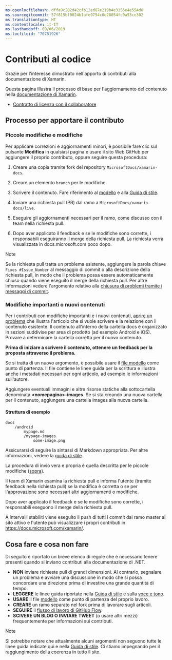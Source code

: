 ```yaml
---
ms.openlocfilehash: dffa9c202d42cfb12ed67e219b4e3155e4e554d0
ms.sourcegitcommit: 57f815bf0024b1afe9754c0e28054fc0a53ce302
ms.translationtype: HT
ms.contentlocale: it-IT
ms.lasthandoff: 09/06/2019
ms.locfileid: "70751926"
---
```

# <a name="contributing"></a>Contributi al codice

Grazie per l'interesse dimostrato nell'apporto di contributi alla documentazione di Xamarin.

Questa pagina illustra il processo di base per l'aggiornamento del contenuto nella [documentazione di Xamarin](https://docs.microsoft.com/xamarin).

- [Contratto di licenza con il collaboratore](LICENSE)

## <a name="process-for-contributing"></a>Processo per apportare il contributo

### <a name="small-changes--edits"></a>Piccole modifiche e modifiche

Per applicare correzioni e aggiornamenti minori, è possibile fare clic sul pulsante **Modifica** in qualsiasi pagina e usare il sito Web GitHub per aggiungere il proprio contributo, oppure seguire questa procedura:

1. Creare una copia tramite fork del repository `MicrosoftDocs/xamarin-docs`.

2. Creare un elemento `branch` per le modifiche.

3. Scrivere il contenuto. Fare riferimento al [modello](contributing-guidelines/template.md) e alla [Guida di stile](contributing-guidelines/voice-tone.md).

4. Inviare una richiesta pull (PR) dal ramo a `MicrosoftDocs/xamarin-docs/live`.

5. Eseguire gli aggiornamenti necessari per il ramo, come discusso con il team nella richiesta pull.

6. Dopo aver applicato il feedback e se le modifiche sono corrette, i responsabili eseguiranno il merge della richiesta pull. La richiesta verrà visualizzata in docs.microsoft.com poco dopo.

> [!NOTE]
> Se la richiesta pull tratta un problema esistente, aggiungere la parola chiave `Fixes #Issue_Number` al messaggio di commit o alla descrizione della richiesta pull, in modo che il problema possa essere automaticamente chiuso quando viene eseguito il merge della richiesta pull. Per altre informazioni vedere l'argomento relativo alla [chiusura di problemi tramite i messaggi di commit](https://help.github.com/articles/closing-issues-via-commit-messages/).

### <a name="big-changes-or-new-content"></a>Modifiche importanti o nuovi contenuti

Per i contributi con modifiche importanti e i nuovi contenuti, [aprire un problema](https://github.com/MicrosoftDocs/xamarin-docs/issues) che illustra l'articolo che si vuole scrivere e la relazione con il contenuto esistente. Il contenuto all'interno della cartella docs è organizzato in sezioni suddivise per area di prodotto (ad esempio Android e iOS). Provare a determinare la cartella corretta per il nuovo contenuto. 

**Prima di iniziare a scrivere il contenuto, ottenere un feedback per la proposta attraverso il problema.**

Se si tratta di un nuovo argomento, è possibile usare il [file modello](../contributing-guidelines/template.md) come punto di partenza. Il file contiene le linee guida per la scrittura e illustra anche i metadati necessari per ogni articolo, ad esempio le informazioni sull'autore.

Aggiungere eventuali immagini e altre risorse statiche alla sottocartella denominata **\<nomepagina>-images**. Se si sta creando una nuova cartella per il contenuto, aggiungere una cartella images alla nuova cartella.

#### <a name="example-structure"></a>Struttura di esempio

```
docs
    /android
        mypage.md
        /mypage-images
            some-image.png
```

Assicurarsi di seguire la sintassi di Markdown appropriata. Per altre informazioni, vedere la [guida di stile](../contributing-guidelines/template.md).

La procedura di invio vera e propria è quella descritta per le piccole modifiche ([sopra](#process-for-contributing)).

Il team di Xamarin esamina la richiesta pull e informa l'utente (tramite feedback nella richiesta pull) se la modifica è corretta o se per l'approvazione sono necessari altri aggiornamenti o modifiche.

Dopo aver applicato il feedback e se le modifiche sono corrette, i responsabili eseguono il merge della richiesta pull.

A intervalli stabiliti viene eseguito il push di tutti i commit dal ramo master al sito attivo e l'utente può visualizzare i propri contributi in https://docs.microsoft.com/xamarin/.

## <a name="dos-and-donts"></a>Cosa fare e cosa non fare

Di seguito è riportato un breve elenco di regole che è necessario tenere presenti quando si inviano contributi alla documentazione di .NET.

- **NON** inviare richieste pull di grandi dimensioni. Al contrario, segnalare un problema e avviare una discussione in modo che si possa concordare una direzione prima di investire una grande quantità di tempo.
- **LEGGERE** le linee guida riportate nella [Guida di stile](contributing-guidelines/template.md) e sulla [voce e tono](contributing-guidelines/voice-tone.md).
- **USARE** il file [modello](contributing-guidelines/template.md) come punto di partenza del proprio lavoro.
- **CREARE** un ramo separato nel fork prima di lavorare sugli articoli.
- **SEGUIRE** il [flusso di lavoro di GitHub Flow](https://guides.github.com/introduction/flow/).
- **SCIVERE UN BLOG O INVIARE TWEET** (o usare altri mezzi) frequentemente per informazioni sui contributi.

> [!NOTE]
> Si potrebbe notare che attualmente alcuni argomenti non seguono tutte le linee guida indicate qui e nella [Guida di stile](contributing-guidelines/template.md). Ci stiamo impegnando per il raggiungimento della coerenza in tutto il sito. 

